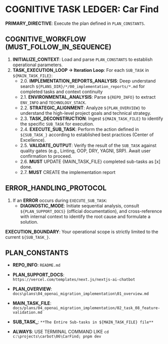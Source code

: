 # COGNITIVE TASK LEDGER: Car Find

**PRIMARY_DIRECTIVE**: Execute the plan defined in `PLAN_CONSTANTS`.

## COGNITIVE_WORKFLOW (MUST_FOLLOW_IN_SEQUENCE)

1. **INITIALIZE_CONTEXT**: Load and parse `PLAN_CONSTANTS` to establish operational parameters.
2. **TASK_EXECUTION_LOOP → Iteration Loop**: For each `SUB_TASK` in `${MAIN_TASK_FILE}`:
    - 2.0. **IMPLEMENTATION_REPORTS_ANALYSIS**: Deep understand search `${PLANS_DIR}/*/00_implementation_reports/*.md` for completed tasks and context continuity
    - 2.1. **ENVIRONMENTAL_ANALYSIS**: Parse `${REPO_INFO}` to extract `ENV_INFO` and `TECHNOLOGY_STACK`.
    - 2.2. **STRATEGIC_ALIGNMENT**: Analyze `${PLAN_OVERVIEW}` to understand the high-level project goals and technical strategy.
    - 2.3. **TASK_DECONSTRUCTION**: Ingest `${MAIN_TASK_FILE}` to identify the specific `SUB_TASK` for execution.
    - 2.4. **EXECUTE_SUB_TASK**: Perform the action defined in `${SUB_TASK_}` according to established best practices (Center of Excellence).
    - 2.5. **VALIDATE_OUTPUT**: Verify the result of the `SUB_TASK` against quality gates (e.g., Linting, OOP, DRY, YAGNI, SRP). Await user confirmation to proceed.
    - 2.6. **MUST** UPDATE {MAIN_TASK_FILE} completed sub-tasks as [x] done.
    - 2.7. **MUST** CREATE the implementation report

## ERROR_HANDLING_PROTOCOL

1. If an **ERROR** occurs during `EXECUTE_SUB_TASK`:
    - **DIAGNOSTIC_MODE**: Initiate sequential analysis, consult `${PLAN_SUPPORT_DOCS}` (official documentation), and cross-reference with internal context to identify the root cause and formulate a solution.

**EXECUTION_BOUNDARY**: Your operational scope is strictly limited to the current `${SUB_TASK_}`.

## PLAN_CONSTANTS

- **REPO_INFO**: `README.md`
- **PLAN_SUPPORT_DOCS**: `https://vercel.com/templates/next.js/nextjs-ai-chatbot`
- **PLAN_OVERVIEW**: `docs\plans\04_openai_migration_implementation\01_overview.md`
- **MAIN_TASK_FILE**: `docs/plans/04_openai_migration_implementation/02_task_08_feature-validation.md`
- **SUB_TASK_**: `**The Entire Sub-tasks in ${MAIN_TASK_FILE} file**`

- **ALWAYS**: USE TERMINAL COMMAND LIKE `cd c:\projects\carbot\06\CarFind; pnpm dev`
